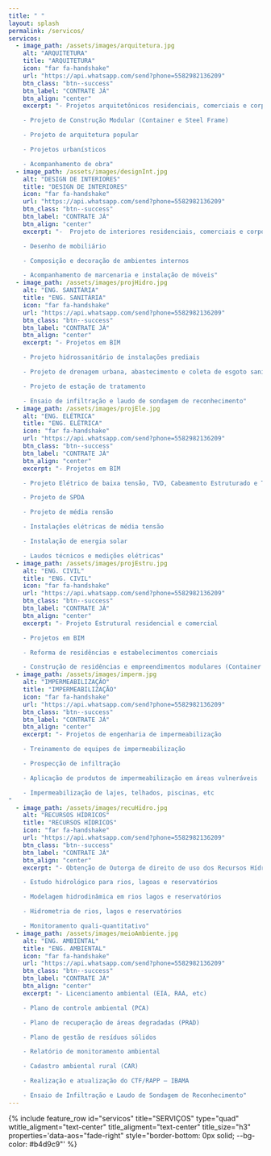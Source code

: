 ```yaml
---
title: " "
layout: splash
permalink: /servicos/
servicos:
  - image_path: /assets/images/arquitetura.jpg
    alt: "ARQUITETURA"
    title: "ARQUITETURA"
    icon: "far fa-handshake"
    url: "https://api.whatsapp.com/send?phone=5582982136209"
    btn_class: "btn--success"
    btn_label: "CONTRATE JÁ"
    btn_align: "center"
    excerpt: "- Projetos arquitetônicos residenciais, comerciais e corporativos

    - Projeto de Construção Modular (Container e Steel Frame)

    - Projeto de arquitetura popular

    - Projetos urbanísticos

    - Acompanhamento de obra"
  - image_path: /assets/images/designInt.jpg
    alt: "DESIGN DE INTERIORES"
    title: "DESIGN DE INTERIORES"
    icon: "far fa-handshake"
    url: "https://api.whatsapp.com/send?phone=5582982136209"
    btn_class: "btn--success"
    btn_label: "CONTRATE JÁ"
    btn_align: "center"
    excerpt: "-  Projeto de interiores residenciais, comerciais e corporativos

    - Desenho de mobiliário

    - Composição e decoração de ambientes internos

    - Acompanhamento de marcenaria e instalação de móveis"
  - image_path: /assets/images/projHidro.jpg
    alt: "ENG. SANITÁRIA"
    title: "ENG. SANITÁRIA"
    icon: "far fa-handshake"
    url: "https://api.whatsapp.com/send?phone=5582982136209"
    btn_class: "btn--success"
    btn_label: "CONTRATE JÁ"
    btn_align: "center"
    excerpt: "- Projetos em BIM

    - Projeto hidrossanitário de instalações prediais

    - Projeto de drenagem urbana, abastecimento e coleta de esgoto sanitário

    - Projeto de estação de tratamento

    - Ensaio de infiltração e laudo de sondagem de reconhecimento"
  - image_path: /assets/images/projEle.jpg
    alt: "ENG. ELÉTRICA"
    title: "ENG. ELÉTRICA"
    icon: "far fa-handshake"
    url: "https://api.whatsapp.com/send?phone=5582982136209"
    btn_class: "btn--success"
    btn_label: "CONTRATE JÁ"
    btn_align: "center"
    excerpt: "- Projetos em BIM

    - Projeto Elétrico de baixa tensão, TVD, Cabeamento Estruturado e Telefônico

    - Projeto de SPDA

    - Projeto de média rensão

    - Instalações elétricas de média tensão

    - Instalação de energia solar

    - Laudos técnicos e medições elétricas"
  - image_path: /assets/images/projEstru.jpg
    alt: "ENG. CIVIL"
    title: "ENG. CIVIL"
    icon: "far fa-handshake"
    url: "https://api.whatsapp.com/send?phone=5582982136209"
    btn_class: "btn--success"
    btn_label: "CONTRATE JÁ"
    btn_align: "center"
    excerpt: "- Projeto Estrutural residencial e comercial

    - Projetos em BIM

    - Reforma de residências e estabelecimentos comerciais

    - Construção de residências e empreendimentos modulares (Container e Steel Frame) e convencionais"
  - image_path: /assets/images/imperm.jpg
    alt: "IMPERMEABILIZAÇÃO"
    title: "IMPERMEABILIZAÇÃO"
    icon: "far fa-handshake"
    url: "https://api.whatsapp.com/send?phone=5582982136209"
    btn_class: "btn--success"
    btn_label: "CONTRATE JÁ"
    btn_align: "center"
    excerpt: "- Projetos de engenharia de impermeabilização

    - Treinamento de equipes de impermeabilização

    - Prospecção de infiltração

    - Aplicação de produtos de impermeabilização em áreas vulneráveis

    - Impermeabilização de lajes, telhados, piscinas, etc
"
  - image_path: /assets/images/recuHidro.jpg
    alt: "RECURSOS HÍDRICOS"
    title: "RECURSOS HÍDRICOS"
    icon: "far fa-handshake"
    url: "https://api.whatsapp.com/send?phone=5582982136209"
    btn_class: "btn--success"
    btn_label: "CONTRATE JÁ"
    btn_align: "center"
    excerpt: "- Obtenção de Outorga de direito de uso dos Recursos Hídricos

    - Estudo hidrológico para rios, lagoas e reservatórios

    - Modelagem hidrodinâmica em rios lagos e reservatórios

    - Hidrometria de rios, lagos e reservatórios

    - Monitoramento quali-quantitativo"
  - image_path: /assets/images/meioAmbiente.jpg
    alt: "ENG. AMBIENTAL"
    title: "ENG. AMBIENTAL"
    icon: "far fa-handshake"
    url: "https://api.whatsapp.com/send?phone=5582982136209"
    btn_class: "btn--success"
    btn_label: "CONTRATE JÁ"
    btn_align: "center"
    excerpt: "- Licenciamento ambiental (EIA, RAA, etc)

    - Plano de controle ambiental (PCA)

    - Plano de recuperação de áreas degradadas (PRAD)

    - Plano de gestão de resíduos sólidos

    - Relatório de monitoramento ambiental 

    - Cadastro ambiental rural (CAR)

    - Realização e atualização do CTF/RAPP – IBAMA

    - Ensaio de Infiltração e Laudo de Sondagem de Reconhecimento"
---
```


{% include feature_row id="servicos" title="SERVIÇOS" type="quad" wtitle_aligment="text-center" title_aligment="text-center" title_size="h3" properties='data-aos="fade-right" style="border-bottom: 0px solid; --bg-color: #b4d9c9"' %}
